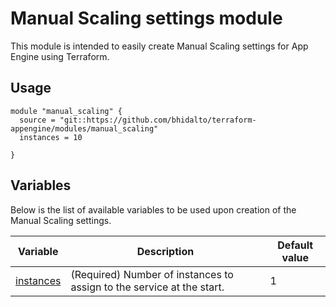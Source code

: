 # Manual Scaling settings module

This module is intended to easily create Manual Scaling settings for App Engine using Terraform.

## Usage

```
module "manual_scaling" {
  source = "git::https://github.com/bhidalto/terraform-appengine/modules/manual_scaling"
  instances = 10

}
```

## Variables

Below is the list of available variables to be used upon creation of the Manual Scaling settings.

| Variable | Description | Default value|
| --- | --- | -- |
| [instances](https://cloud.google.com/appengine/docs/standard/python/config/appref#instances) | (Required) Number of instances to assign to the service at the start.  | 1 |

